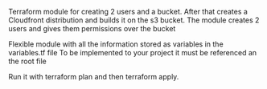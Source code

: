 Terraform module for creating 2 users and a bucket. After that creates a Cloudfront distribution and builds it on the s3 bucket.
The module creates 2 users and gives them permissions over the bucket 

Flexible module with all the information stored as variables in the variables.tf file 
To be implemented to your project it must be referenced an the root file 

Run it with terraform plan and then terraform apply. 